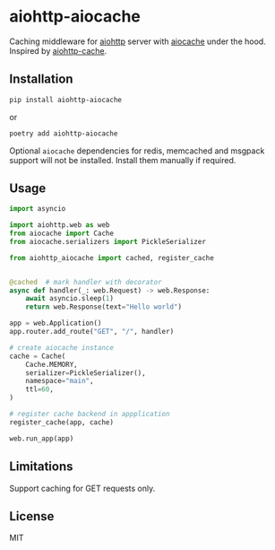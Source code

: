 # aiohttp-aiocache

Caching middleware for [aiohttp](https://github.com/aio-libs/aiohttp) server
with [aiocache](https://github.com/argaen/aiocache) under the hood.
Inspired by [aiohttp-cache](https://github.com/cr0hn/aiohttp-cache).

## Installation

```bash
pip install aiohttp-aiocache
```

or 

```bash
poetry add aiohttp-aiocache
```

Optional `aiocache` dependencies for redis, memcached and msgpack support
will not be installed. Install them manually if required.

## Usage
```python
import asyncio

import aiohttp.web as web
from aiocache import Cache
from aiocache.serializers import PickleSerializer

from aiohttp_aiocache import cached, register_cache


@cached  # mark handler with decorator
async def handler(_: web.Request) -> web.Response:
    await asyncio.sleep(1)
    return web.Response(text="Hello world")

app = web.Application()
app.router.add_route("GET", "/", handler)

# create aiocache instance
cache = Cache(
    Cache.MEMORY,
    serializer=PickleSerializer(),
    namespace="main",
    ttl=60,
)

# register cache backend in appplication
register_cache(app, cache)

web.run_app(app)
```

## Limitations

Support caching for GET requests only.

## License

MIT